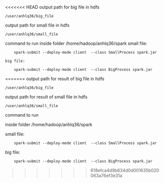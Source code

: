 <<<<<<< HEAD
output path for big file in hdfs
    
    /user/anhlq36/big_file

output path for small file in hdfs
    
    /user/anhlq36/small_file

command to run inside folder /home/hadoop/anhlq36/spark
    small file:

        spark-submit --deploy-mode client  --class SmallProcess spark.jar
    
    big file:

        spark-submit --deploy-mode client  --class BigProcess spark.jar


=======
output path for result of big file in hdfs

    /user/anhlq36/big_file

output path for result of small file in hdfs

    /user/anhlq36/small_file
    
    
    
command to run


inside folder /home/hadoop/anhlq36/spark



small file:

        spark-submit --deploy-mode client  --class SmallProcess spark.jar
        
big file:

        spark-submit --deploy-mode client  --class BigProcess spark.jar
>>>>>>> 618efca4d9b634d0d001635b020063a76ef3e31a
